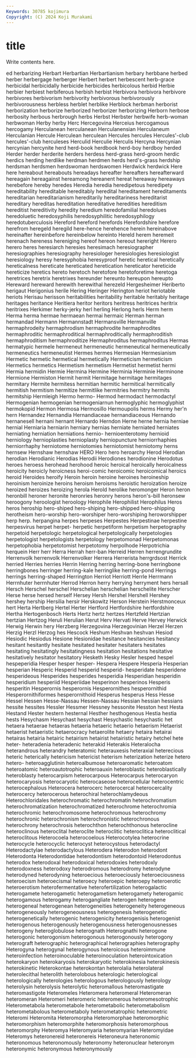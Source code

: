 ```yaml
---
Keywords: 30785 kojimura
Copyright: (C) 2024 Koji Murakami
---
```


# title

Write contents here.



ed herbarizing Herbart Herbartian Herbartianism herbary herbbane
herbed herber herbergage herberger Herbert herbert herbescent herb-grace herbicidal herbicidally
herbicide herbicides herbicolous herbid Herbie herbier herbiest herbiferous herbish herbist
Herbivora herbivora herbivore herbivores herbivorism herbivority herbivorous herbivorously herbivorousness herbless
herblet herblike Herblock herbman herborist herborization herborize herborized herborizer herborizing
Herborn herbose herbosity herbous herbrough herbs Herbst Herbster herbwife herb-woman
herbwoman Herby herby Herc Hercegovina Herceius hercogamous hercogamy Herculanean herculanean
Herculanensian Herculaneum Herculanian Hercule Herculean herculean Hercules hercules Hercules'-club hercules'-club
herculeses Herculid Herculie Herculis Hercyna Hercynian hercynian hercynite herd herd-book
herdbook herd-boy herdboy herded Herder herder herderite herders herdess herd-grass
herd-groom herdic herdics herding herdlike herdman herdmen herds herd's-grass herdship
herdsman herdsmen herdswoman herdswomen Herdwick herdwick Here here hereabout hereabouts
hereadays hereafter hereafters hereafterward hereagain hereagainst hereamong hereanent hereat hereaway
hereaways herebefore hereby heredes Heredia heredia heredipetous heredipety hereditability hereditable
hereditably heredital hereditament hereditaments hereditarian hereditarianism hereditarily hereditariness hereditarist hereditary
hereditas hereditation hereditative heredities hereditism hereditist hereditivity heredity heredium heredofamilial
heredolues heredoluetic heredosyphilis heredosyphilitic heredosyphilogy heredotuberculosis Hereford hereford herefords Herefordshire
herefore herefrom heregeld heregild here-hence herehence herein hereinabove hereinafter hereinbefore
hereinbelow hereinto Hereld herem heremeit herenach hereness hereniging hereof hereon
hereout hereright Herero herero heres heresiarch heresies heresimach heresiographer heresiographies
heresiography heresiologer heresiologies heresiologist heresiology heresy heresyphobia heresyproof heretic heretical
heretically hereticalness hereticate hereticated heretication hereticator hereticide hereticize heretics hereto
heretoch heretofore heretoforetime heretoga heretrices heretrix heretrixes hereunder hereunto hereupon
hereupto Hereward hereward herewith herewithal herezeld Hergesheimer Heriberto herigaut Herigonius
herile Hering Heringer Herington heriot heriotable heriots Herisau herisson heritabilities
heritability heritable heritably heritage heritages heritance Heritiera heritor heritors heritress
heritrices heritrix heritrixes Herkimer herky-jerky herl herling Herlong herls Herm
herm Herma herma hermae hermaean hermai hermaic Herman herman hermandad
Hermann Hermannstadt Hermansville Hermanville hermaphrodeity hermaphrodism hermaphrodite hermaphrodites hermaphroditic hermaphroditical
hermaphroditically hermaphroditish hermaphroditism hermaphroditize Hermaphroditus hermaphroditus Hermas hermatypic hermele hermeneut
hermeneutic hermeneutical hermeneutically hermeneutics hermeneutist Hermes hermes Hermesian Hermesianism Hermetic
hermetic hermetical hermetically Hermeticism hermeticism Hermetics hermetics Hermetism hermetism Hermetist
hermetist hermi Hermia hermidin Hermie Hermina Hermine Herminia Herminie Herminone
Hermione Hermiston Hermit hermit Hermitage hermitage hermitages hermitary Hermite hermitess
hermitian hermitic hermitical hermitically hermitish hermitism hermitize hermitlike hermitries hermitry
hermits hermitship Hermleigh Hermo hermo- Hermod hermodact hermodactyl Hermogenian hermogenian
hermogeniarnun hermoglyphic hermoglyphist hermokopid Hermon Hermosa Hermosillo Hermoupolis herms Hermy
her'n hern Hernandez Hernandia Hernandiaceae hernandiaceous Hernando hernanesell hernani hernant
Hernardo Herndon Herne herne hernia herniae hernial Herniaria herniarin herniary
hernias herniate herniated herniates herniating herniation herniations hernio- hernioenterotomy hernioid
herniology hernioplasties hernioplasty herniopuncture herniorrhaphies herniorrhaphy herniotome herniotomies herniotomist herniotomy
herns hernsew Hernshaw hernshaw HERO Hero hero heroarchy Herod Herodian
herodian Herodianic Herodias Herodii Herodiones herodionine Herodotus heroes heroess herohead
herohood heroic heroical heroically heroicalness heroicity heroicly heroicness heroi-comic heroicomic
heroicomical heroics heroid Heroides heroify Heroin heroin heroine heroines heroineship
heroinism heroinize heroins heroism heroisms heroistic heroization heroize heroized heroizes
heroizing herola Herold herolike heromonger Heron heron heronbill heroner heronite
heronries heronry herons heron's-bill heronsew heroogony heroologist heroology Herophile Herophilist
Herophilus Heros heros heroship hero-shiped hero-shiping hero-shipped hero-shipping herotheism hero-worship
hero-worshiper hero-worshiping heroworshipper herp herp. herpangina herpes herpeses Herpestes Herpestinae
herpestine herpesvirus herpet herpet- herpetic herpetiform herpetism herpetography herpetoid herpetologic
herpetological herpetologically herpetologies herpetologist herpetologists herpetology herpetomonad Herpetomonas herpetophobia herpetotomist
herpetotomy herpolhode Herpotrichia herquein Herr herr Herra Herrah herr-ban Herreid
Herren herrengrundite Herrenvolk herrenvolk Herrenvolker Herrera Herrerista herrgrdsost Herrick herried
Herries herries Herrin Herring herring herring-bone herringbone herringbones herringer herring-kale
herringlike herring-pond Herrings herrings herring-shaped Herrington Herriot Herriott Herrle Herrmann
Herrnhuter herrnhuter Herrod Herron herry herrying herryment hers hersall Hersch
Herschel herschel Herschelian herschelian herschelite Herscher Herse herse hersed herself
Hersey Hersh Hershel Hershell Hershey hershey hership Hersilia hersir Herskowitz
Herson Herstein Herstmonceux hert Herta Hertberg Hertel Herter Hertford Hertfordshire
hertfordshire Hertha Hertogenbosch Herts Hertz hertz hertzes Hertzfeld Hertzian hertzian
Hertzog Heruli Herulian Herut Herv Hervati Herve Hervey Herwick Herwig
Herwin hery Herzberg Herzegovina Herzegovinian Herzel Herzen Herzig Herzl Herzog
hes Hescock Heshum Heshvan heshvan Hesiod Hesiodic Hesiodus Hesione Hesionidae
hesitance hesitancies hesitancy hesitant hesitantly hesitate hesitated hesitater hesitaters hesitates
hesitating hesitatingly hesitatingness hesitation hesitations hesitative hesitatively hesitator hesitatory Hesketh
Hesky Hesler hesped hespel hespeperidia Hesper hesper hesper- Hespera Hespere
Hesperia Hesperian hesperian Hesperic Hesperid hesperid hesperid- hesperidate hesperidene hesperideous
Hesperides hesperides hesperidia Hesperidian hesperidin hesperidium hesperiid Hesperiidae hesperinon hesperinos
Hesperis hesperitin Hesperornis hesperornis Hesperornithes hesperornithid Hesperornithiformes hesperornithoid Hesperus hesperus
Hess Hesse Hessel Hessen Hesse-Nassau Hessen-Nassau Hessian hessian hessians hessite
hessites Hessler Hessmer Hessney hessonite Hesston hest Hesta Hestand Hester
hestern hesternal Hesther hesthogenous Hestia hestia hests Hesychasm Hesychast hesychast
Hesychastic hesychastic het hetaera hetaerae hetaeras hetaeria hetaeric hetaerio hetaerism
Hetaerist hetaerist hetaeristic hetaerocracy hetaerolite hetaery hetaira hetairai hetairas hetairia
hetairic hetairism hetairist hetairistic hetairy hetchel hete heter- heteradenia heteradenic
heterakid Heterakis Heteralocha heterandrous heterandry heteratomic heterauxesis heteraxial heterecious heteric
heterically hetericism hetericist heterism heterization heterize hetero hetero- heteroagglutinin heteroalbumose
heteroaromatic heteroatom heteroatomic heteroautotrophic heteroauxin heteroblastic heteroblastically heteroblasty heterocarpism heterocarpous
Heterocarpus heterocaryon heterocaryosis heterocaryotic heterocaseose heterocellular heterocentric heterocephalous Heterocera heterocerc
heterocercal heterocercality heterocercy heterocerous heterochiral heterochlamydeous Heterochloridales heterochromatic heterochromatin heterochromatism
heterochromatization heterochromatized heterochrome heterochromia heterochromic heterochromosome heterochromous heterochromy heterochronic heterochronism
heterochronistic heterochronous heterochrony heterochrosis heterochthon heterochthonous heterocline heteroclinous heteroclital heteroclite
heteroclitic heteroclitica heteroclitical heteroclitous Heterocoela heterocoelous Heterocotylea heterocrine heterocycle heterocyclic
heterocyst heterocystous heterodactyl Heterodactylae heterodactylous Heterodera Heterodon heterodont Heterodonta Heterodontidae
heterodontism heterodontoid Heterodontus heterodox heterodoxal heterodoxical heterodoxies heterodoxly heterodoxness heterodoxy
heterodromous heterodromy heterodyne heterodyned heterodyning heteroecious heteroeciously heteroeciousness heteroecism heteroecismal
heteroecy heteroepic heteroepy heteroerotic heteroerotism heterofermentative heterofertilization heterogalactic heterogamete heterogametic
heterogametism heterogamety heterogamic heterogamous heterogamy heterogangliate heterogen heterogene heterogeneal heterogenean
heterogeneities heterogeneity heterogeneous heterogeneously heterogeneousness heterogenesis heterogenetic heterogenetically heterogenic heterogenicity
heterogenisis heterogenist heterogenous heterogenously heterogenousness heterogenousnesses heterogeny heteroglobulose heterognath Heterognathi
heterogone heterogonic heterogonism heterogonous heterogonously heterogony heterograft heterographic heterographical heterographies
heterography Heterogyna heterogynal heterogynous heteroicous heteroimmune heteroinfection heteroinoculable heteroinoculation heterointoxication
heterokaryon heterokaryosis heterokaryotic heterokinesia heterokinesis heterokinetic Heterokontae heterokontan heterolalia heterolateral
heterolecithal heterolith heterolobous heterologic heterological heterologically heterologies heterologous heterologously heterology
heterolysin heterolysis heterolytic heteromallous heteromastigate heteromastigote Heteromeles Heteromera heteromeral Heteromeran
heteromeran Heteromeri heteromeric heteromerous heteromesotrophic Heterometabola heterometabole heterometabolic heterometabolism heterometabolous
heterometaboly heterometatrophic heterometric Heteromi Heteromita Heteromorpha Heteromorphae heteromorphic heteromorphism heteromorphite
heteromorphosis heteromorphous heteromorphy Heteromya Heteromyaria heteromyarian Heteromyidae Heteromys heteronereid heteronereis
Heteroneura heteronomic heteronomous heteronomously heteronomy heteronuclear heteronym heteronymic heteronymous heteronymously
